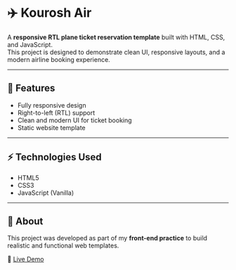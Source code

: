 # ✈️ Kourosh Air

A **responsive RTL plane ticket reservation template** built with HTML, CSS, and JavaScript.  
This project is designed to demonstrate clean UI, responsive layouts, and a modern airline booking experience.

---

## 🚀 Features
- Fully responsive design  
- Right-to-left (RTL) support  
- Clean and modern UI for ticket booking  
- Static website template  

---

## ⚡ Technologies Used
- HTML5  
- CSS3  
- JavaScript (Vanilla)  

---

## 📌 About
This project was developed as part of my **front-end practice** to build realistic and functional web templates.  

🔗 [Live Demo](https://sadeghm8.github.io/Kourosh-Air/)  
